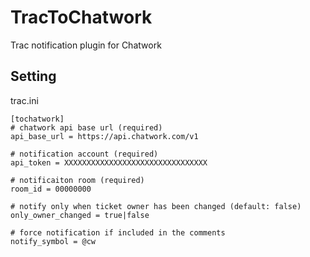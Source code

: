 # TracToChatwork
Trac notification plugin for Chatwork

## Setting

trac.ini
```
[tochatwork]
# chatwork api base url (required)
api_base_url = https://api.chatwork.com/v1

# notification account (required)
api_token = XXXXXXXXXXXXXXXXXXXXXXXXXXXXXXXX

# notificaiton room (required)
room_id = 00000000

# notify only when ticket owner has been changed (default: false)
only_owner_changed = true|false

# force notification if included in the comments
notify_symbol = @cw
```
